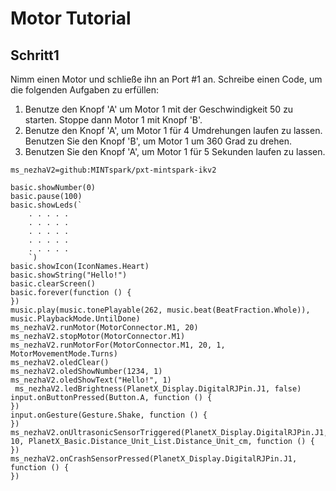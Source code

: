 # Motor Tutorial

## Schritt1
Nimm einen Motor und schließe ihn an Port #1 an. Schreibe einen Code, um die folgenden Aufgaben zu erfüllen:

1. Benutze den Knopf 'A' um Motor 1 mit der Geschwindigkeit 50 zu starten. Stoppe dann Motor 1 mit Knopf 'B'.
2. Benutze den Knopf 'A', um Motor 1 für 4 Umdrehungen laufen zu lassen. Benutzen Sie den Knopf 'B', um Motor 1 um 360 Grad zu drehen.
3. Benutzen Sie den Knopf 'A', um Motor 1 für 5 Sekunden laufen zu lassen.

```package
ms_nezhaV2=github:MINTspark/pxt-mintspark-ikv2
```
```blocks
basic.showNumber(0)
basic.pause(100)
basic.showLeds(`
    . . . . .
    . . . . .
    . . . . .
    . . . . .
    . . . . .
    `)
basic.showIcon(IconNames.Heart)
basic.showString("Hello!")
basic.clearScreen()
basic.forever(function () { 
})
music.play(music.tonePlayable(262, music.beat(BeatFraction.Whole)), music.PlaybackMode.UntilDone)
ms_nezhaV2.runMotor(MotorConnector.M1, 20)
ms_nezhaV2.stopMotor(MotorConnector.M1)
ms_nezhaV2.runMotorFor(MotorConnector.M1, 20, 1, MotorMovementMode.Turns)
ms_nezhaV2.oledClear()
ms_nezhaV2.oledShowNumber(1234, 1)
ms_nezhaV2.oledShowText("Hello!", 1)
 ms_nezhaV2.ledBrightness(PlanetX_Display.DigitalRJPin.J1, false)
input.onButtonPressed(Button.A, function () {  
})
input.onGesture(Gesture.Shake, function () {
})
ms_nezhaV2.onUltrasonicSensorTriggered(PlanetX_Display.DigitalRJPin.J1, 10, PlanetX_Basic.Distance_Unit_List.Distance_Unit_cm, function () {
})
ms_nezhaV2.onCrashSensorPressed(PlanetX_Display.DigitalRJPin.J1, function () {
})
```